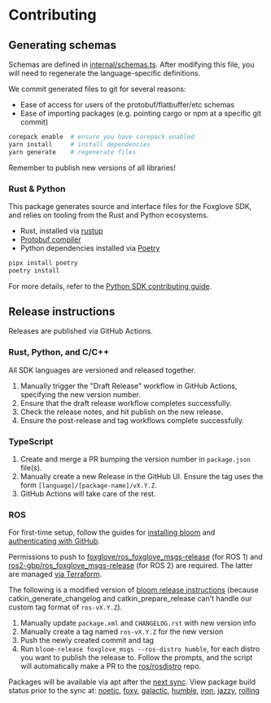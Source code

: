 # Contributing

## Generating schemas

Schemas are defined in [internal/schemas.ts](internal/schemas.ts). After modifying this file, you will need to regenerate the language-specific definitions.

We commit generated files to git for several reasons:

- Ease of access for users of the protobuf/flatbuffer/etc schemas
- Ease of importing packages (e.g. pointing cargo or npm at a specific git commit)

```sh
corepack enable  # ensure you have corepack enabled
yarn install     # install dependencies
yarn generate    # regenerate files
```

Remember to publish new versions of all libraries!

### Rust & Python

This package generates source and interface files for the Foxglove SDK, and relies on tooling from the Rust and Python ecosystems.

- Rust, installed via [rustup](https://rustup.rs/)
- [Protobuf compiler](https://grpc.io/docs/protoc-installation/)
- Python dependencies installed via [Poetry](https://python-poetry.org/)

```sh
pipx install poetry
poetry install
```

For more details, refer to the [Python SDK contributing guide](python/foxglove-sdk/CONTRIBUTING.md).

## Release instructions

Releases are published via GitHub Actions.

### Rust, Python, and C/C++

All SDK languages are versioned and released together.

1. Manually trigger the "Draft Release" workflow in GitHub Actions, specifying the new version number.
2. Ensure that the draft release workflow completes successfully.
3. Check the release notes, and hit publish on the new release.
4. Ensure the post-release and tag workflows complete successfully.

### TypeScript

1. Create and merge a PR bumping the version number in `package.json` file(s).
2. Manually create a new Release in the GitHub UI. Ensure the tag uses the form `[language]/[package-name]/vX.Y.Z`.
3. GitHub Actions will take care of the rest.

### ROS

For first-time setup, follow the guides for [installing bloom](http://ros-infrastructure.github.io/bloom/) and [authenticating with GitHub](https://wiki.ros.org/bloom/Tutorials/GithubManualAuthorization).

Permissions to push to [foxglove/ros_foxglove_msgs-release](https://github.com/foxglove/ros_foxglove_msgs-release) (for ROS 1) and [ros2-gbp/ros_foxglove_msgs-release](https://github.com/ros2-gbp/ros_foxglove_msgs-release) (for ROS 2) are required. The latter are managed [via Terraform](https://github.com/ros2-gbp/ros2-gbp-github-org/blob/latest/foxglove_msgs.tf).

The following is a modified version of [bloom release instructions](https://wiki.ros.org/bloom/Tutorials/ReleaseCatkinPackage) (because catkin_generate_changelog and catkin_prepare_release can't handle our custom tag format of `ros-vX.Y.Z`).

1. Manually update `package.xml` and `CHANGELOG.rst` with new version info
2. Manually create a tag named `ros-vX.Y.Z` for the new version
3. Push the newly created commit and tag
4. Run `bloom-release foxglove_msgs --ros-distro humble`, for each distro you want to publish the release to. Follow the prompts, and the script will automatically make a PR to the [ros/rosdistro](https://github.com/ros/rosdistro) repo.

Packages will be available via apt after the [next sync](https://discourse.ros.org/c/release/16). View package build status prior to the sync at:
[noetic](http://repositories.ros.org/status_page/ros_noetic_default.html?q=foxglove),
[foxy](http://repo.ros2.org/status_page/ros_foxy_default.html?q=foxglove),
[galactic](http://repo.ros2.org/status_page/ros_galactic_default.html?q=foxglove),
[humble](http://repo.ros2.org/status_page/ros_humble_default.html?q=foxglove),
[iron](http://repo.ros2.org/status_page/ros_iron_default.html?q=foxglove),
[jazzy](http://repo.ros2.org/status_page/ros_jazzy_default.html?q=foxglove),
[rolling](http://repo.ros2.org/status_page/ros_rolling_default.html?q=foxglove)
